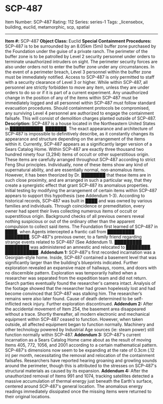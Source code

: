 # SCP-487
Item Number: SCP-487
Rating: 112
Series: series-1
Tags: _licensebox, building, euclid, metamorphic, scp, spatial

---

**Item #:** SCP-487
**Object Class:** Euclid
**Special Containment Procedures:** SCP-487 is to be surrounded by an 8.05km (5mi) buffer zone purchased by the Foundation under the guise of a private ranch. The perimeter of the buffer zone is to be patrolled by Level 2 security personnel under orders to terminate unauthorized intruders on sight. The perimeter security forces are also under orders not to enter the buffer zone under any circumstances. In the event of a perimeter breach, Level 3 personnel within the buffer zone must be immediately notified.
Access to SCP-487 is only permitted to staff with a security clearance of Level 3 or higher. While within SCP-487, all personnel are strictly forbidden to move any item, unless they are under orders to do so or if it is part of a current experiment. Any unauthorized change in the position of any of the items within SCP-487 must be immediately logged and all personnel within SCP-487 must follow standard evacuation procedures.
Should containment protocols be compromised, any surviving Level 4 personnel are authorized to engage the containment failsafe. This will consist of demolition charges planted outside of SCP-487.
**Description:** SCP-487 is a house located in the Northeastern United States in ███████████, ███████. The exact appearance and architecture of SCP-487 is impossible to definitively describe, as it constantly changes its appearance and structure depending on the arrangement of the items within it. Currently, SCP-487 appears as a significantly larger version of a Sears Catalog Home.
Within SCP-487 are exactly three thousand two hundred ninety four (3,294) items of occult or other superstitious origin. These items are carefully arranged throughout SCP-487 according to strict Feng Shui principles. Individually, none of these items show any kind of supernatural ability, and are essentially normal, non-anomalous items. However, it has been theorized by Dr. ████████ that these items are in such close proximity, and are arranged in such a particular way, that they create a synergistic effect that grant SCP-487 its anomalous properties. Initial testing by modifying the arrangement of certain items within SCP-487 appears to support this hypothesis (see Addendum 1-3).
According to historical records, SCP-487 was built in ████ and was owned by various families and individuals. Through coincidence or premeditation, every owner had spent their lives collecting numerous items of occult or superstitious origin. Background checks of all previous owners reveal nothing suspicious or out of the ordinary other than the apparent compulsion to collect said items. The Foundation first learned of SCP-487 in ████, when Agents intercepted a frantic call from █████████ ████████, SCP-487's previous owner, to a family friend regarding strange events related to SCP-487 (See Addendum 1). █████████ ████████ was administered an amnestic and relocated to ████████, ███████████.
**Addendum 1:** SCP-487's first recorded incarnation was a Georgian-style home. Inside, SCP-487 contained a basement level that was significantly larger than the building's blueprints indicated. Further exploration revealed an expansive maze of hallways, rooms, and doors with no discernible pattern. Exploration was temporarily halted when a researcher was separated from the expedition team and did not return. Search parties eventually found the researcher's camera intact. Analysis of the footage showed that the researcher had grown hopelessly lost and had become convinced that SCP-487 was stalking him. The researcher’s remains were also later found. Cause of death determined to be self-inflicted neck injury. Further exploration discontinued.
**Addendum 2:** After the accidental movement of Item 254, the basement area disappeared without a trace. Shortly thereafter, all modern electronic and mechanical equipment within SCP-487 ceased to function. However, when taken outside, all affected equipment began to function normally. Machinery and other technology powered by Industrial Age sources (ie: steam power) still function normally within SCP-487.
**Addendum 3:** SCP-487's current incarnation as a Sears Catalog Home came about as the result of moving Items 405, 772, 1056, and 2001 according to a certain mathematical pattern. SCP-487's dimensions now seem to be expanding at the rate of 0.3cm (.12 in) per month, necessitating the removal and relocation of the containment failsafes. Researchers have reported hearing groaning and growling sounds around the perimeter, though this is attributed to the stresses on SCP-487's structural materials as caused by its expansion.
**Addendum 4:** After the unauthorized removal of Items 991 and 1074, tracking satellites detected a massive accumulation of thermal energy just beneath the Earth's surface, centered around SCP-487's general location. The anomalous energy readings immediately dissipated once the missing items were returned to their original locations.